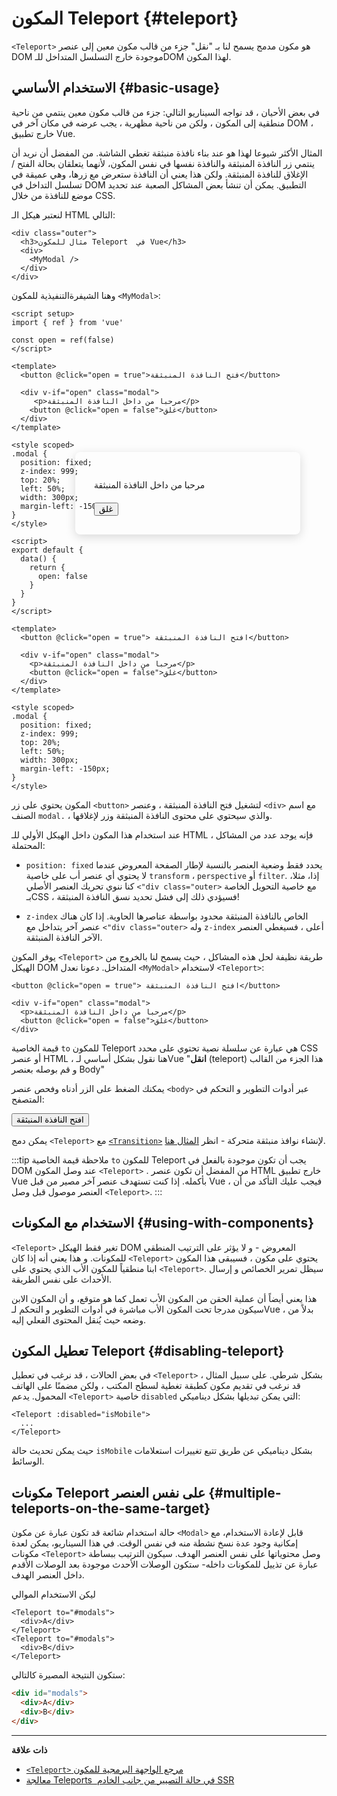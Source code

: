 # المكون Teleport {#teleport}

 <VueSchoolLink href="https://vueschool.io/lessons/vue-3-teleport" title="فيديو حول المكون Teleport"/>

`<Teleport>` هو مكون مدمج يسمح لنا بـ "نقل" جزء من قالب مكون معين إلى عنصر DOM موجودة خارج التسلسل المتداخل للـDOM لهذا المكون.

## الاستخدام الأساسي {#basic-usage}

في بعض الأحيان ، قد نواجه السيناريو التالي: جزء من قالب مكون معين ينتمي من ناحية منطقية إلى المكون ، ولكن من ناحية مظهرية ، يجب عرضه في مكان آخر في DOM ، خارج تطبيق Vue.

المثال الأكثر شيوعا لهذا هو عند بناء نافذة منبثقة تغطي الشاشة. من المفضل أن نريد أن ينتمي زر النافذة المنبثقة والنافذة نفسها في نفس المكون، لأنهما يتعلقان بحالة الفتح / الإغلاق للنافذة المنبثقة. ولكن هذا يعني أن النافذة ستعرض مع زرها، وهي عميقة في تسلسل التداخل في DOM التطبيق. يمكن أن تنشأ بعض المشاكل الصعبة عند تحديد موضع للنافذة من خلال CSS.

لنعتبر هيكل  الـ HTML التالي:

```vue-html
<div class="outer">
  <h3>مثال للمكون Teleport  في Vue</h3>
  <div>
    <MyModal />
  </div>
</div>
```

وهنا الشيفرةالتنفيذية للمكون `<MyModal>`:

<div class="composition-api">

```vue
<script setup>
import { ref } from 'vue'

const open = ref(false)
</script>

<template>
  <button @click="open = true">فتح النافذة المنبثقة</button>

  <div v-if="open" class="modal">
     <p>مرحبا من داخل النافذة المنبثقة</p>
    <button @click="open = false">غلق</button>
  </div>
</template>

<style scoped>
.modal {
  position: fixed;
  z-index: 999;
  top: 20%;
  left: 50%;
  width: 300px;
  margin-left: -150px;
}
</style>
```

</div>
<div class="options-api">

```vue
<script>
export default {
  data() {
    return {
      open: false
    }
  }
}
</script>

<template>
  <button @click="open = true"> افتح النافذة المنبثقة</button>

  <div v-if="open" class="modal">
    <p>مرحبا من داخل النافذة المنبثقة</p>
    <button @click="open = false">غلق</button>
  </div>
</template>

<style scoped>
.modal {
  position: fixed;
  z-index: 999;
  top: 20%;
  left: 50%;
  width: 300px;
  margin-left: -150px;
}
</style>
```

</div>

المكون يحتوي على زر `<button>` لتشغيل فتح النافذة المنبثقة ، وعنصر `<div>` مع اسم الصنف `modal.` ، والذي سيحتوي على محتوى النافذة المنبثقة وزر لإغلاقها.

عند استخدام هذا المكون داخل الهيكل الأولي للـ HTML ، فإنه يوجد عدد من المشاكل المحتملة:

- `position: fixed` يحدد فقط وضعية العنصر بالنسبة لإطار الصفحة المعروض عندما لا يحتوي أي عنصر أب على خاصية `transform` ، `perspective` أو `filter`. إذا، مثلا، كنا ننوي تحريك العنصر الأصلي `<"div class="outer>` مع خاصية التحويل الخاصة بـCSS ، فسيؤدي ذلك إلى فشل تحديد نسق النافذة المنبثقة!


- `z-index` الخاص بالنافذة المنبثقة محدود بواسطة عناصرها الحاوية. إذا كان هناك عنصر آخر يتداخل مع `<"div class="outer>` وله `z-index` أعلى ، فسيغطي العنصر الآخر النافذة المنبثقة.

يوفر المكون `<Teleport>` طريقة نظيفة لحل هذه المشاكل ، حيث يسمح لنا بالخروج من الهيكل DOM المتداخل. دعونا نعدل `<MyModal>` لاستخدام `<Teleport>`:

```vue-html{3,8}
<button @click="open = true"> افتح النافذة المنبثقة</button>

<div v-if="open" class="modal">
  <p>مرحبا من داخل النافذة المنبثقة</p>
  <button @click="open = false">غلق</button>
</div>
```

قيمة الخاصية `to` للمكون Teleport هي عبارة عن سلسلة نصية تحتوي على محدد CSS أو عنصر HTML ، هنا نقول بشكل أساسي لـVue  "**انقل**  (teleport) هذا الجزء من القالب و قم بوصله بعنصر Body"

يمكنك الضغط على الزر أدناه وفحص عنصر `<body>` عبر أدوات التطوير و التحكم في المتصفح:

<script setup>
let open = $ref(false)
</script>

<div class="demo">
  <button @click="open = true"> افتح النافذة المنبثقة</button>
  <ClientOnly>
    <Teleport to="body">
      <div v-if="open" class="demo modal-demo">
        <p style="margin-bottom:20px">مرحبا من داخل النافذة المنبثقة</p>
        <button @click="open = false">غلق</button>
      </div>
    </Teleport>
  </ClientOnly>
</div>

<style>
.modal-demo {
  position: fixed;
  z-index: 999;
  top: 20%;
  left: 50%;
  width: 300px;
  margin-left: -150px;
  background-color: var(--vt-c-bg);
  padding: 30px;
  border-radius: 8px;
  box-shadow: 0 4px 16px rgba(0, 0, 0, 0.15);
}
</style>

يمكن دمج `<Teleport>` مع [`<Transition>`](./transition) لإنشاء نوافذ منبثقة متحركة - انظر [المثال هنا](/examples/#modal).

:::tip ملاحظة 
قيمة الخاصية `to` للمكون Teleport يجب أن تكون موجودة بالفعل في DOM عند وصل المكون `<Teleport>` . من المفضل أن تكون عنصر HTML خارج تطبيق Vue بأكمله. إذا كنت تستهدف عنصر آخر مصير من قبل Vue ، فيجب عليك التأكد من أن العنصر موصول قبل وصل `<Teleport>`.
:::

## الاستخدام مع المكونات {#using-with-components}

`<Teleport>` تغير فقط الهيكل DOM المعروض - و لا يؤثر على الترتيب المنطقي للمكونات. و هذا يعني أنه إذا كان `<Teleport>` يحتوي على مكون ، فسيبقى هذا المكون ابنا منطقياً للمكون الأب الذي يحتوي على `<Teleport>`. سيظل تمرير الخصائص و إرسال الأحداث على نفس الطريقة.

هذا يعني أيضاً أن عملية الحقن من المكون الأب تعمل كما هو متوقع، و أن المكون الابن سيكون مدرجا تحت المكون الأب مباشرة في أدوات التطوير و التحكم لـVue ، بدلاً من وضعه حيث يُنقل المحتوى الفعلي إليه.

## تعطيل المكون Teleport {#disabling-teleport}

في بعض الحالات ، قد نرغب في تعطيل `<Teleport>` بشكل شرطي. على سبيل المثال ، قد نرغب في تقديم مكون كطبقة تغطية لسطح المكتب ، ولكن مضمنًا على الهاتف المحمول. يدعم `<Teleport>` خاصية `disabled` التي يمكن تبديلها بشكل ديناميكي:

```vue-html
<Teleport :disabled="isMobile">
  ...
</Teleport>
```

حيث يمكن تحديث حالة `isMobile` بشكل ديناميكي عن طريق تتبع تغييرات استعلامات الوسائط.

## مكونات Teleport على نفس العنصر {#multiple-teleports-on-the-same-target}

حالة استخدام شائعة قد تكون عبارة عن مكون `<Modal>` قابل لإعادة الاستخدام، مع إمكانية وجود عدة نسخ نشطة منه في نفس الوقت. في هذا السيناريو، يمكن لعدة مكونات `<Teleport>` وصل محتوياتها على نفس العنصر الهدف. سيكون الترتيب ببساطة عبارة عن تذييل للمكونات داخله- ستكون الوصلات الأحدث موجودة بعد الوصلات الأقدم داخل العنصر الهدف.

ليكن الاستخدام الموالي

```vue-html
<Teleport to="#modals">
  <div>A</div>
</Teleport>
<Teleport to="#modals">
  <div>B</div>
</Teleport>
```


ستكون النتيجة المصيرة كالتالي:

```html
<div id="modals">
  <div>A</div>
  <div>B</div>
</div>
```

---

**ذات علاقة**

- [`<Teleport>` مرجع الواجهة البرمجية للمكون](/api/built-in-components.html#teleport)
- [معالجة Teleports  في حالة التصيير من جانب الخادم SSR](/guide/scaling-up/ssr.html#teleports)

